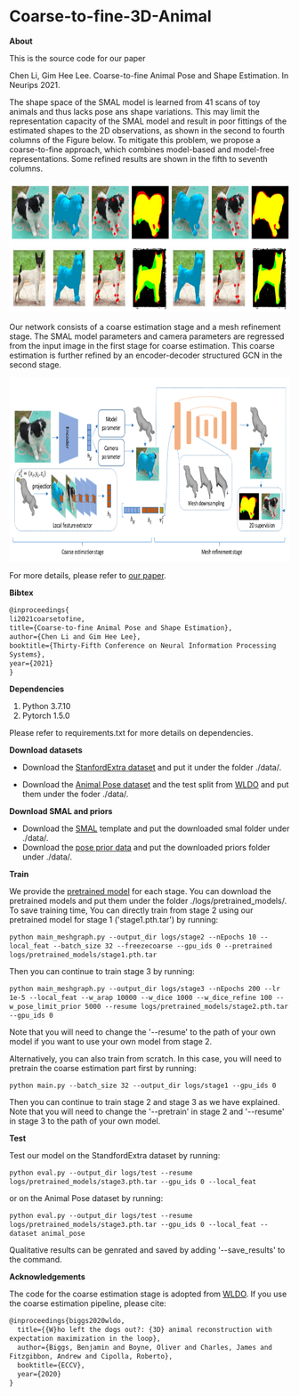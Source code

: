 # Coarse-to-fine-3D-Animal

**About**

This is the source code for our paper

Chen Li, Gim Hee Lee. Coarse-to-fine Animal Pose and Shape Estimation. In Neurips 2021.

The shape space of the SMAL model is learned from 41 scans of toy animals and thus lacks pose ans shape variations. This may limit the representation capacity of the SMAL model and result in poor fittings of the estimated shapes to the 2D observations, as shown in the second to fourth columns of the Figure below. To mitigate this problem, we propose a coarse-to-fine approach, which combines model-based and model-free representations. Some refined results are shown in the fifth to seventh columns.

<p align="center">
  <img width="800" height="237" src="result_examples.png">
</p>

Our network consists of a coarse estimation stage and a mesh refinement stage. The SMAL model parameters and camera parameters are regressed from the input image in the first stage for coarse estimation. This coarse estimation is further refined by an encoder-decoder structured GCN in the second stage. 

<p align="center">
  <img width="800" height="331" src="network.png">
</p>

For more details, please refer to [our paper](https://arxiv.org/pdf/2111.08176.pdf).

**Bibtex**
```
@inproceedings{
li2021coarsetofine,
title={Coarse-to-fine Animal Pose and Shape Estimation},
author={Chen Li and Gim Hee Lee},
booktitle={Thirty-Fifth Conference on Neural Information Processing Systems},
year={2021}
}
```

**Dependencies**
1. Python 3.7.10
2. Pytorch 1.5.0

Please refer to requirements.txt for more details on dependencies.

**Download datasets**
* Download the [StanfordExtra dataset](https://github.com/benjiebob/StanfordExtra) and put it under the folder ./data/.

* Download the [Animal Pose dataset](https://sites.google.com/view/animal-pose/) and the test split from [WLDO](https://github.com/benjiebob/WLDO/tree/master/data/animal_pose) and put them under the foder ./data/.

**Download SMAL and priors**
* Download the [SMAL](https://github.com/benjiebob/WLDO/tree/master/data) template and put the downloaded smal folder under ./data/.
* Download the [pose prior data](https://github.com/benjiebob/SMALify/tree/master/data) and put the downloaded priors folder under ./data/.

**Train**

We provide the [pretrained model](https://drive.google.com/file/d/1mvr7iYkyKVUxPdFExE0HOsrVNl_sc1O1/view?usp=sharing) for each stage. You can download the pretrained models and put them under the folder ./logs/pretrained_models/. To save training time, You can directly train from stage 2 using our pretrained model for stage 1 ('stage1.pth.tar') by running: 
```
python main_meshgraph.py --output_dir logs/stage2 --nEpochs 10 --local_feat --batch_size 32 --freezecoarse --gpu_ids 0 --pretrained logs/pretrained_models/stage1.pth.tar
```
Then you can continue to train stage 3 by running:
```
python main_meshgraph.py --output_dir logs/stage3 --nEpochs 200 --lr 1e-5 --local_feat --w_arap 10000 --w_dice 1000 --w_dice_refine 100 --w_pose_limit_prior 5000 --resume logs/pretrained_models/stage2.pth.tar --gpu_ids 0
```
Note that you will need to change the '--resume' to the path of your own model if you want to use your own model from stage 2. 

Alternatively, you can also train from scratch. In this case, you will need to pretrain the coarse estimation part first by running:
```
python main.py --batch_size 32 --output_dir logs/stage1 --gpu_ids 0
```
Then you can continue to train stage 2 and stage 3 as we have explained. Note that you will need to change the '--pretrain' in stage 2 and '--resume' in stage 3 to the path of your own model.

**Test**

Test our model on the StandfordExtra dataset by running:
```
python eval.py --output_dir logs/test --resume logs/pretrained_models/stage3.pth.tar --gpu_ids 0 --local_feat
```
or on the Animal Pose dataset by running:
```
python eval.py --output_dir logs/test --resume logs/pretrained_models/stage3.pth.tar --gpu_ids 0 --local_feat --dataset animal_pose
```
Qualitative results can be genrated and saved by adding '--save_results' to the command. 

**Acknowledgements**

The code for the coarse estimation stage is adopted from [WLDO](https://github.com/benjiebob/WLDO/tree/master/data/animal_pose). If you use the coarse estimation pipeline, please cite:
```
@inproceedings{biggs2020wldo,
  title={{W}ho left the dogs out?: {3D} animal reconstruction with expectation maximization in the loop},
  author={Biggs, Benjamin and Boyne, Oliver and Charles, James and Fitzgibbon, Andrew and Cipolla, Roberto},
  booktitle={ECCV},
  year={2020}
}
```
